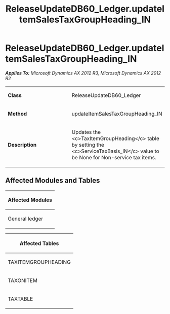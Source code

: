 ﻿---
title: ReleaseUpdateDB60_Ledger.updateItemSalesTaxGroupHeading_IN
TOCTitle: ReleaseUpdateDB60_Ledger.updateItemSalesTaxGroupHeading_IN
ms:assetid: f0d7fad5-bd95-661d-4430-f0eac7f11fd8
ms:mtpsurl: https://msdn.microsoft.com/en-us/library/JJ737416(v=AX.60)
ms:contentKeyID: 49712111
ms.date: 05/18/2015
mtps_version: v=AX.60
---

# ReleaseUpdateDB60\_Ledger.updateItemSalesTaxGroupHeading\_IN 


_**Applies To:** Microsoft Dynamics AX 2012 R3, Microsoft Dynamics AX 2012 R2_

<table>
<colgroup>
<col style="width: 50%" />
<col style="width: 50%" />
</colgroup>
<tbody>
<tr class="odd">
<td><p><strong>Class</strong></p></td>
<td><p>ReleaseUpdateDB60_Ledger</p></td>
</tr>
<tr class="even">
<td><p><strong>Method</strong></p></td>
<td><p>updateItemSalesTaxGroupHeading_IN</p></td>
</tr>
<tr class="odd">
<td><p><strong>Description</strong></p></td>
<td><p>Updates the &lt;c&gt;TaxItemGroupHeading&lt;/c&gt; table by setting the &lt;c&gt;ServiceTaxBasis_IN&lt;/c&gt; value to be None for Non-service tax items.</p></td>
</tr>
</tbody>
</table>


## Affected Modules and Tables

<table>
<colgroup>
<col style="width: 100%" />
</colgroup>
<thead>
<tr class="header">
<th><p>Affected Modules</p></th>
</tr>
</thead>
<tbody>
<tr class="odd">
<td><p>General ledger</p></td>
</tr>
</tbody>
</table>


<table>
<colgroup>
<col style="width: 100%" />
</colgroup>
<thead>
<tr class="header">
<th><p>Affected Tables</p></th>
</tr>
</thead>
<tbody>
<tr class="odd">
<td><p>TAXITEMGROUPHEADING</p></td>
</tr>
<tr class="even">
<td><p>TAXONITEM</p></td>
</tr>
<tr class="odd">
<td><p>TAXTABLE</p></td>
</tr>
</tbody>
</table>

  


